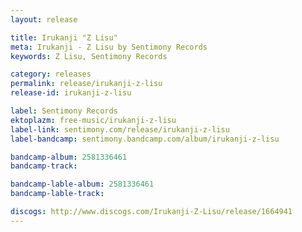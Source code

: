 ```yaml
---
layout: release

title: Irukanji "Z Lisu"
meta: Irukanji - Z Lisu by Sentimony Records
keywords: Z Lisu, Sentimony Records

category: releases
permalink: release/irukanji-z-lisu
release-id: irukanji-z-lisu

label: Sentimony Records
ektoplazm: free-music/irukanji-z-lisu
label-link: sentimony.com/release/irukanji-z-lisu
label-bandcamp: sentimony.bandcamp.com/album/irukanji-z-lisu

bandcamp-album: 2581336461
bandcamp-track: 

bandcamp-lable-album: 2581336461
bandcamp-lable-track: 

discogs: http://www.discogs.com/Irukanji-Z-Lisu/release/1664941
---
```


